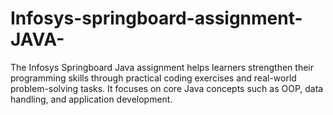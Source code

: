 # Infosys-springboard-assignment-JAVA-
The Infosys Springboard Java assignment helps learners strengthen their programming skills through practical coding exercises and real-world problem-solving tasks. It focuses on core Java concepts such as OOP, data handling, and application development.
